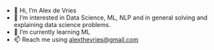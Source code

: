 - 👋 Hi, I’m Alex de Vries
- 👀 I’m interested in Data Science, ML, NLP and in general solving and explaining data science problems.
- 🌱 I’m currently learning ML
- 📫 Reach me using alexthevries@gmail.com

<!---
defreeze/defreeze is a ✨ special ✨ repository because its `README.md` (this file) appears on your GitHub profile.
You can click the Preview link to take a look at your changes.
--->
